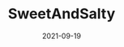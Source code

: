---
title: SweetAndSalty
summary: A drap-and-drop web interface to help you find the best, most applicable recipes
tags:
- web
date: "2021-09-19"

# Optional external URL for project (replaces project detail page).
external_link: "https://github.com/jennyy-lei/SweetAndSalty"

# image:
#   caption: Photo by rawpixel on Unsplash
#   focal_point: Smart

links:
# - icon: twitter
#   icon_pack: fab
#   name: Follow
#   url: https://twitter.com/georgecushen
url_code: ""
url_pdf: ""
url_slides: ""
url_video: ""

# Slides (optional).
#   Associate this project with Markdown slides.
#   Simply enter your slide deck's filename without extension.
#   E.g. `slides = "example-slides"` references `content/slides/example-slides.md`.
#   Otherwise, set `slides = ""`.
slides: ""
---